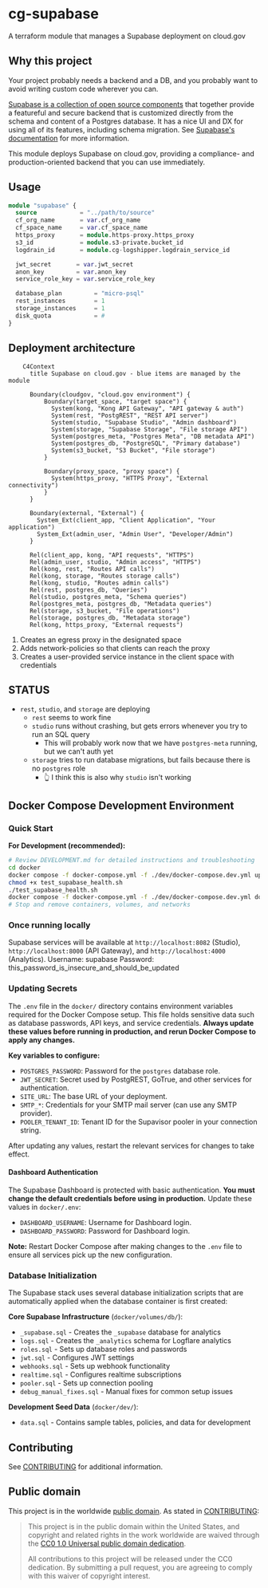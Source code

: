 # cg-supabase

A terraform module that manages a Supabase deployment on cloud.gov

## Why this project

Your project probably needs a backend and a DB, and you probably want to avoid writing custom code wherever you can. 

[Supabase is a collection of open source components](https://github.com/supabase/supabase?tab=readme-ov-file#how-it-works) that together provide a featureful and secure backend that is customized directly from the schema and content of a Postgres database. It has a nice UI and DX for using all of its features, including schema migration. See [Supabase's documentation](https://supabase.com/docs) for more information.

This module deploys Supabase on cloud.gov, providing a compliance- and production-oriented backend that you can use immediately. 

## Usage
```terraform
module "supabase" {
  source            = "../path/to/source"
  cf_org_name       = var.cf_org_name
  cf_space_name     = var.cf_space_name
  https_proxy       = module.https-proxy.https_proxy
  s3_id             = module.s3-private.bucket_id
  logdrain_id       = module.cg-logshipper.logdrain_service_id

  jwt_secret       = var.jwt_secret
  anon_key         = var.anon_key
  service_role_key = var.service_role_key

  database_plan         = "micro-psql"
  rest_instances        = 1
  storage_instances     = 1
  disk_quota            = #
}
```

## Deployment architecture

```mermaid
    C4Context
      title Supabase on cloud.gov - blue items are managed by the module
      
      Boundary(cloudgov, "cloud.gov environment") {
          Boundary(target_space, "target space") {
            System(kong, "Kong API Gateway", "API gateway & auth")
            System(rest, "PostgREST", "REST API server")
            System(studio, "Supabase Studio", "Admin dashboard")
            System(storage, "Supabase Storage", "File storage API")
            System(postgres_meta, "Postgres Meta", "DB metadata API")
            System(postgres_db, "PostgreSQL", "Primary database")
            System(s3_bucket, "S3 Bucket", "File storage")
          }
          
          Boundary(proxy_space, "proxy space") {
            System(https_proxy, "HTTPS Proxy", "External connectivity")
          }
      }
      
      Boundary(external, "External") {
        System_Ext(client_app, "Client Application", "Your application")
        System_Ext(admin_user, "Admin User", "Developer/Admin")
      }

      Rel(client_app, kong, "API requests", "HTTPS")
      Rel(admin_user, studio, "Admin access", "HTTPS")
      Rel(kong, rest, "Routes API calls")
      Rel(kong, storage, "Routes storage calls")
      Rel(kong, studio, "Routes admin calls")
      Rel(rest, postgres_db, "Queries")
      Rel(studio, postgres_meta, "Schema queries")
      Rel(postgres_meta, postgres_db, "Metadata queries")
      Rel(storage, s3_bucket, "File operations")
      Rel(storage, postgres_db, "Metadata storage")
      Rel(kong, https_proxy, "External requests")
```

1. Creates an egress proxy in the designated space
2. Adds network-policies so that clients can reach the proxy
3. Creates a user-provided service instance in the client space with credentials

## STATUS

- `rest`, `studio`, and `storage` are deploying
    - `rest` seems to work fine
    - `studio` runs without crashing, but gets errors whenever you try to run an SQL query
        - This will probably work now that we have `postgres-meta` running, but we can't auth yet
    - `storage` tries to run database migrations, but fails because there is no `postgres` role
        - 👆 I think this is also why `studio` isn't working

## Docker Compose Development Environment

### Quick Start

**For Development (recommended):**
```bash
# Review DEVELOPMENT.md for detailed instructions and troubleshooting
cd docker
docker compose -f docker-compose.yml -f ./dev/docker-compose.dev.yml up -d
chmod +x test_supabase_health.sh
./test_supabase_health.sh
docker compose -f docker-compose.yml -f ./dev/docker-compose.dev.yml down  
# Stop and remove containers, volumes, and networks
```


### Once running locally
Supabase services will be available at `http://localhost:8082` (Studio), `http://localhost:8000` (API Gateway), and `http://localhost:4000` (Analytics).
Username: supabase
Password: this_password_is_insecure_and_should_be_updated

### Updating Secrets

The `.env` file in the `docker/` directory contains environment variables required for the Docker Compose setup. This file holds sensitive data such as database passwords, API keys, and service credentials. **Always update these values before running in production, and rerun Docker Compose to apply any changes.**

**Key variables to configure:**

- `POSTGRES_PASSWORD`: Password for the `postgres` database role.
- `JWT_SECRET`: Secret used by PostgREST, GoTrue, and other services for authentication.
- `SITE_URL`: The base URL of your deployment.
- `SMTP_*`: Credentials for your SMTP mail server (can use any SMTP provider).
- `POOLER_TENANT_ID`: Tenant ID for the Supavisor pooler in your connection string.

After updating any values, restart the relevant services for changes to take effect.

#### Dashboard Authentication

The Supabase Dashboard is protected with basic authentication. **You must change the default credentials before using in production.** Update these values in `docker/.env`:

- `DASHBOARD_USERNAME`: Username for Dashboard login.
- `DASHBOARD_PASSWORD`: Password for Dashboard login.

**Note:** Restart Docker Compose after making changes to the `.env` file to ensure all services pick up the new configuration.

### Database Initialization

The Supabase stack uses several database initialization scripts that are automatically applied when the database container is first created:

**Core Supabase Infrastructure** (`docker/volumes/db/`):
- `_supabase.sql` - Creates the `_supabase` database for analytics
- `logs.sql` - Creates the `_analytics` schema for Logflare analytics 
- `roles.sql` - Sets up database roles and passwords
- `jwt.sql` - Configures JWT settings
- `webhooks.sql` - Sets up webhook functionality
- `realtime.sql` - Configures realtime subscriptions
- `pooler.sql` - Sets up connection pooling
- `debug_manual_fixes.sql` - Manual fixes for common setup issues

**Development Seed Data** (`docker/dev/`):
- `data.sql` - Contains sample tables, policies, and data for development

## Contributing

See [CONTRIBUTING](CONTRIBUTING.md) for additional information.

## Public domain

This project is in the worldwide [public domain](LICENSE.md). As stated in [CONTRIBUTING](CONTRIBUTING.md):

> This project is in the public domain within the United States, and copyright and related rights in the work worldwide are waived through the [CC0 1.0 Universal public domain dedication](https://creativecommons.org/publicdomain/zero/1.0/).
>
> All contributions to this project will be released under the CC0 dedication. By submitting a pull request, you are agreeing to comply with this waiver of copyright interest.
